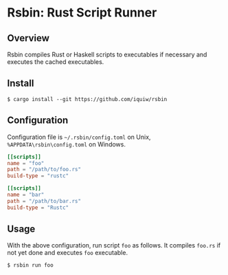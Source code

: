 # Rsbin: Rust Script Runner

## Overview

Rsbin compiles Rust or Haskell scripts to executables if necessary and executes the cached executables.

## Install

``` console
$ cargo install --git https://github.com/iquiw/rsbin
```

## Configuration

Configuration file is `~/.rsbin/config.toml` on Unix, `%APPDATA\rsbin\config.toml` on Windows.

``` toml
[[scripts]]
name = "foo"
path = "/path/to/foo.rs"
build-type = "rustc"

[[scripts]]
name = "bar"
path = "/path/to/bar.rs"
build-type = "Rustc"
```

## Usage

With the above configuration, run script `foo` as follows. It compiles `foo.rs` if not yet done and executes `foo` executable.

``` console
$ rsbin run foo
```

